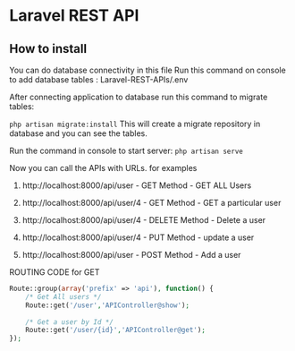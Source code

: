 # Laravel REST API

## How to install

You can do database connectivity in this file Run this command on console to add database tables : Laravel-REST-APIs/.env

After connecting application to database run this command to migrate tables:

`php artisan migrate:install` This will create a migrate repository in database and you can see the tables.

Run the command in console to start server: `php artisan serve`

Now you can call the APIs with URLs. for examples

1. http://localhost:8000/api/user - GET Method - GET ALL Users

2. http://localhost:8000/api/user/4 - GET Method - GET a particular user

3. http://localhost:8000/api/user/4  - DELETE Method - Delete a user

4. http://localhost:8000/api/user/4  - PUT Method - update a user

5. http://localhost:8000/api/user  - POST Method - Add a user


ROUTING CODE for GET

```php 
Route::group(array('prefix' => 'api'), function() {
	/* Get All users */
    Route::get('/user','APIController@show');
	
	/* Get a user by Id */
	Route::get('/user/{id}','APIController@get');
});

```

